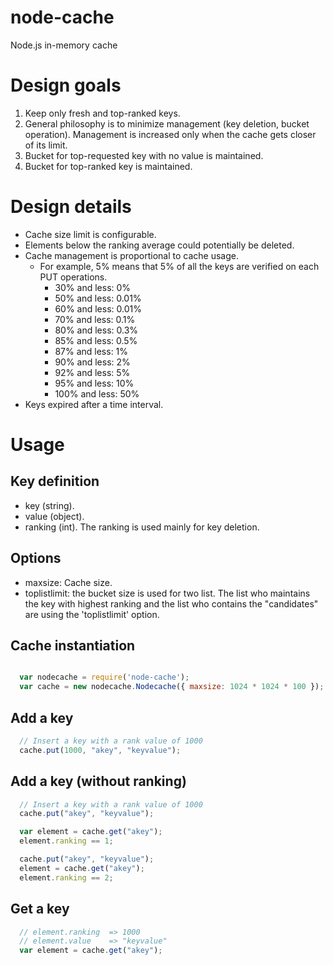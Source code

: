 node-cache
==========

Node.js in-memory cache

# Design goals

1. Keep only fresh and top-ranked keys.
2. General philosophy is to minimize management (key deletion, bucket operation).
   Management is increased only when the cache gets closer of its limit. 
3. Bucket for top-requested key with no value is maintained.
4. Bucket for top-ranked key is maintained.

# Design details 

- Cache size limit is configurable.
- Elements below the ranking average could potentially be deleted. 
- Cache management is proportional to cache usage. 
  * For example, 5% means that 5% of all the keys are verified on each PUT operations.
    * 30% and less: 0%
    * 50% and less: 0.01%
    * 60% and less: 0.01%
    * 70% and less: 0.1%
    * 80% and less: 0.3%
    * 85% and less: 0.5% 
    * 87% and less: 1%
    * 90% and less: 2%
    * 92% and less: 5%
    * 95% and less: 10%
    * 100% and less: 50%
- Keys expired after a time interval.

# Usage

## Key definition

  * key (string). 
  * value (object).
  * ranking (int). The ranking is used mainly for key deletion.

## Options

  * maxsize: Cache size.  
  * toplistlimit: the bucket size is used for two list. The list who maintains the key with highest ranking and the list who contains the "candidates" are using the 'toplistlimit' option. 

## Cache instantiation 

```javascript

  var nodecache = require('node-cache');
  var cache = new nodecache.Nodecache({ maxsize: 1024 * 1024 * 100 });
```

## Add a key 

```javascript
  // Insert a key with a rank value of 1000
  cache.put(1000, "akey", "keyvalue");
```

## Add a key (without ranking) 

```javascript
  // Insert a key with a rank value of 1000
  cache.put("akey", "keyvalue");

  var element = cache.get("akey");
  element.ranking == 1;

  cache.put("akey", "keyvalue");
  element = cache.get("akey");
  element.ranking == 2;

```

## Get a key 

```javascript
  // element.ranking  => 1000 
  // element.value    => "keyvalue" 
  var element = cache.get("akey");
```
